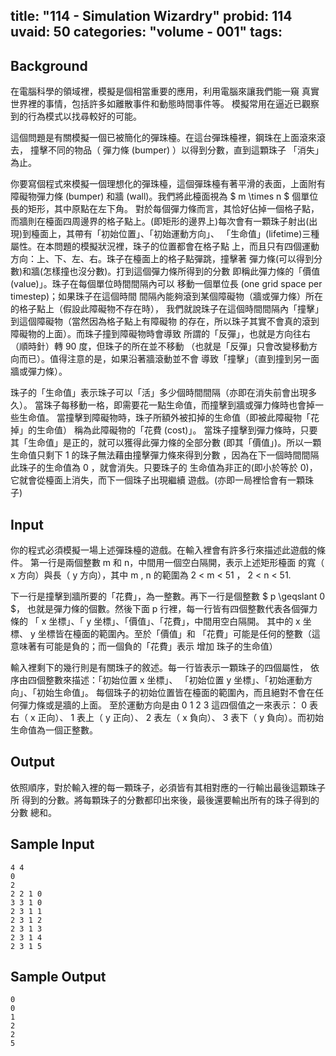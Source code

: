 title: "114 - Simulation Wizardry"
probid: 114
uvaid: 50
categories: "volume - 001"
tags:
---

## Background ##

在電腦科學的領域裡，模擬是個相當重要的應用，利用電腦來讓我們能一窺 真實世界裡的事情，包括許多如離散事件和動態時間事件等。 模擬常用在逼近已觀察到的行為模式以找尋較好的可能。

這個問題是有關模擬一個已被簡化的彈珠檯。在這台彈珠檯裡，鋼珠在上面滾來滾去， 撞擊不同的物品（ 彈力條 (bumper) ）以得到分數，直到這顆珠子 「消失」為止。

你要寫個程式來模擬一個理想化的彈珠檯，這個彈珠檯有著平滑的表面，上面附有障礙物彈力條 (bumper) 和牆 (wall)。我們將此檯面視為 $ m \times n $ 個單位長的矩形，其中原點在左下角。 對於每個彈力條而言，其恰好佔掉一個格子點，而牆則在檯面四周邊界的格子點上。(即矩形的邊界上)每次會有一顆珠子射出(出現)到檯面上，其帶有「初始位置」、「初始運動方向」、 「生命值」(lifetime)三種屬性。在本問題的模擬狀況裡，珠子的位置都會在格子點 上，而且只有四個運動方向：上、下、左、右。珠子在檯面上的格子點彈跳，撞擊著 彈力條(可以得到分數)和牆(怎樣撞也沒分數)。打到這個彈力條所得到的分數 即稱此彈力條的「價值 (value)」。珠子在每個單位時間間隔內可以 移動一個單位長 (one grid space per timestep)；如果珠子在這個時間 間隔內能夠滾到某個障礙物（牆或彈力條）所在的格子點上（假設此障礙物不存在時）， 我們就說珠子在這個時間間隔內「撞擊」到這個障礙物（當然因為格子點上有障礙物 的存在，所以珠子其實不會真的滾到障礙物的上面）。而珠子撞到障礙物時會導致 所謂的「反彈」，也就是方向往右（順時針）轉 90 度，但珠子的所在並不移動 （也就是「反彈」只會改變移動方向而已）。值得注意的是，如果沿著牆滾動並不會 導致「撞擊」（直到撞到另一面牆或彈力條）。

珠子的「生命值」表示珠子可以「活」多少個時間間隔（亦即在消失前會出現多久）。 當珠子每移動一格，即需要花一點生命值，而撞擊到牆或彈力條時也會掉一些生命值。 當撞擊到障礙物時，珠子所額外被扣掉的生命值（即被此障礙物「花掉」的生命值） 稱為此障礙物的「花費 (cost)」。 當珠子撞擊到彈力條時，只要其「生命值」是正的，就可以獲得此彈力條的全部分數 (即其「價值」)。所以一顆生命值只剩下 1 的珠子無法藉由撞擊彈力條來得到分數 ，因為在下一個時間間隔此珠子的生命值為 0 ，就會消失。只要珠子的 生命值為非正的(即小於等於 0)，它就會從檯面上消失，而下一個珠子出現繼續 遊戲。(亦即一局裡恰會有一顆珠子)

<!-- more -->

## Input ##

你的程式必須模擬一場上述彈珠檯的遊戲。在輸入裡會有許多行來描述此遊戲的條件。 第一行是兩個整數 m 和 n，中間用一個空白隔開，表示上述矩形檯面 的寬（ x 方向）與長（ y 方向），其中 m , n 的範圍為 2 < m < 51 ， 2 < n < 51.

下一行是撞擊到牆所要的「花費」，為一整數。再下一行是個整數 $ p \geqslant 0 $， 也就是彈力條的個數。然後下面 p 行裡，每一行皆有四個整數代表各個彈力條的 「 x 坐標」、「 y 坐標」、「價值」、「花費」，中間用空白隔開。 其中的 x 坐標、 y 坐標皆在檯面的範圍內。至於「價值」和 「花費」可能是任何的整數（這意味著有可能是負的；而一個負的「花費」表示 增加 珠子的生命值）

輸入裡剩下的幾行則是有關珠子的敘述。每一行皆表示一顆珠子的四個屬性， 依序由四個整數來描述：「初始位置 x 坐標」、 「初始位置 y 坐標」、「初始運動方向」、「初始生命值」。 每個珠子的初始位置皆在檯面的範圍內，而且絕對不會在任何彈力條或是牆的上面。 至於運動方向是由 0 1 2 3 這四個值之一來表示： 0 表右（ x 正向）、 1 表上（ y 正向）、 2 表左（ x 負向）、 3 表下（ y 負向）。而初始生命值為一個正整數。

## Output ##

依照順序，對於輸入裡的每一顆珠子，必須皆有其相對應的一行輸出最後這顆珠子所 得到的分數。將每顆珠子的分數都印出來後，最後還要輸出所有的珠子得到的分數 總和。

## Sample Input ##

	4 4
	0
	2
	2 2 1 0
	3 3 1 0
	2 3 1 1
	2 3 1 2
	2 3 1 3
	2 3 1 4
	2 3 1 5

## Sample Output ##

	0
	0
	1
	2
	2
	5
